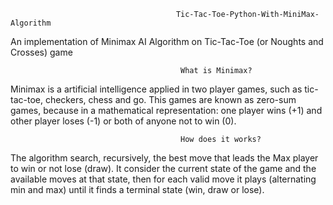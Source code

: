                                          Tic-Tac-Toe-Python-With-MiniMax-Algorithm
An implementation of Minimax AI Algorithm on Tic-Tac-Toe (or Noughts and Crosses) game

                                          What is Minimax?
Minimax is a artificial intelligence applied in two player games, such as tic-tac-toe, checkers, chess and go. This games are known as 
zero-sum games, because in a mathematical representation: one player wins (+1) and other player loses (-1) or both of anyone not to win (0).

                                          How does it works?
The algorithm search, recursively, the best move that leads the Max player to win or not lose (draw). It consider the current state of the 
game and the available moves at that state, then for each valid move it plays (alternating min and max) until it finds a terminal state 
(win, draw or lose).
